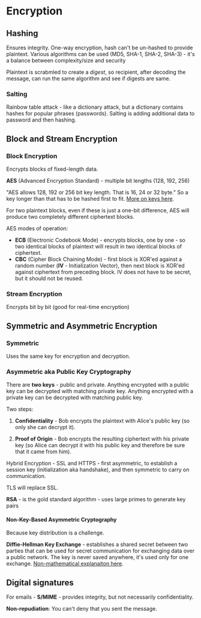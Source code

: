 # Encryption

## Hashing

  Ensures integrity.
  One-way encryption, hash can't be un-hashed to provide plaintext. Various algorithms can be used (MD5, SHA-1, SHA-2, SHA-3) - it's a balance between complexity/size and security

  Plaintext is scrabmled to create a *digest*, so recipient, after decoding the message, can run the same algorithm and see if digests are same.

### Salting

  Rainbow table attack - like a dictionary attack, but a dictionary contains hashes for popular phrases (passwords).
  Salting is adding additional data to password and then hashing.

## Block and Stream Encryption

### Block Encryption

  Encrypts blocks of fixed-length data.

  __AES__ (Advanced Encryption Standard) - multiple bit lengths (128, 192, 256)

  "AES allows 128, 192 or 256 bit key length. That is 16, 24 or 32 byte." So a key longer than that has to be hashed first to fit. [More on keys here](https://github.com/ricmoo/aes-js#what-is-a-key).

  For two plaintext blocks, even if these is just a one-bit difference, AES will produce two completely different ciphertext blocks.

  AES modes of operation:
  - __ECB__ (Electronic Codebook Mode) - encrypts blocks, one by one - so two identical blocks of plaintext will result in two identical blocks of ciphertext.
  - __CBC__ (Cipher Block Chaining Mode) - first block is XOR'ed against a random number (__IV__ - Initialization Vector), then next block is XOR'ed against ciphertext from preceding block. IV does not have to be secret, but it should not be reused.

### Stream Encryption

  Encrypts bit by bit (good for real-time encryption)


## Symmetric and Asymmetric Encryption

### Symmetric

  Uses the same key for encryption and decryption.

### Asymmetric aka Public Key Cryptography

  There are __two keys__ - public and private.
  Anything encrypted with a public key can be decrypted with matching private key.
  Anything encrypted with a private key can be decrypted with matching public key.

  Two steps:

  1. __Confidentiality__ - Bob encrypts the plaintext with Alice's public key (so only she can decrypt it).

  2. __Proof of Origin__ - Bob encrypts the resulting ciphertext with his private key (so Alice can decrypt it with his public key and therefore be sure that it came from him).


  Hybrid Encryption - SSL and HTTPS - first asymmetric, to establish a session key (initialization aka handshake), and then symmetric to carry on communication.

  TLS will replace SSL.

  __RSA__ - is the gold standard algorithm - uses large primes to generate key pairs

#### Non-Key-Based Asymmetric Cryptography

  Because key distribution is a challenge.

  __Diffie-Hellman Key Exchange__ - establishes a shared secret between two parties that can be used for secret communication for exchanging data over a public network. The key is never saved anywhere, it's used only for one exchange. [Non-mathematical explanaiton here](https://en.wikipedia.org/wiki/Diffie%E2%80%93Hellman_key_exchange#Description).

## Digital signatures

  For emails - __S/MIME__ - provides integrity, but not necessarily confidentiality.

  __Non-repudiation__: You can't deny that you sent the message.
